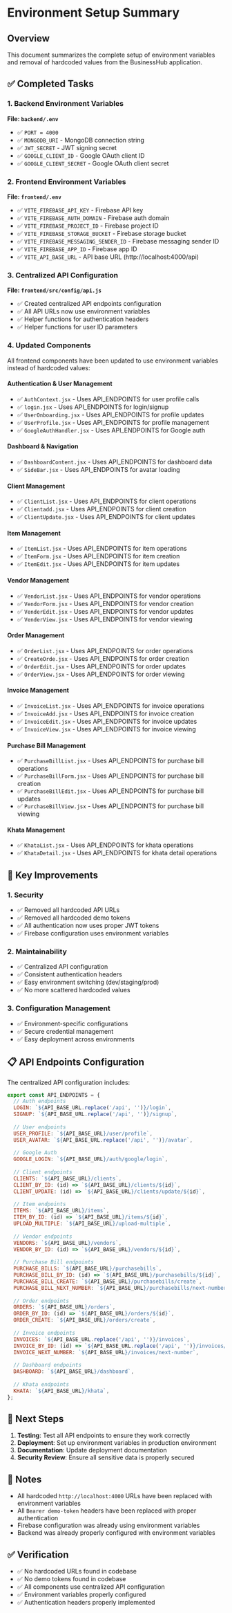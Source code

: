 # Environment Setup Summary

## Overview
This document summarizes the complete setup of environment variables and removal of hardcoded values from the BusinessHub application.

## ✅ Completed Tasks

### 1. Backend Environment Variables
**File: `backend/.env`**
- ✅ `PORT = 4000`
- ✅ `MONGODB_URI` - MongoDB connection string
- ✅ `JWT_SECRET` - JWT signing secret
- ✅ `GOOGLE_CLIENT_ID` - Google OAuth client ID
- ✅ `GOOGLE_CLIENT_SECRET` - Google OAuth client secret

### 2. Frontend Environment Variables
**File: `frontend/.env`**
- ✅ `VITE_FIREBASE_API_KEY` - Firebase API key
- ✅ `VITE_FIREBASE_AUTH_DOMAIN` - Firebase auth domain
- ✅ `VITE_FIREBASE_PROJECT_ID` - Firebase project ID
- ✅ `VITE_FIREBASE_STORAGE_BUCKET` - Firebase storage bucket
- ✅ `VITE_FIREBASE_MESSAGING_SENDER_ID` - Firebase messaging sender ID
- ✅ `VITE_FIREBASE_APP_ID` - Firebase app ID
- ✅ `VITE_API_BASE_URL` - API base URL (http://localhost:4000/api)

### 3. Centralized API Configuration
**File: `frontend/src/config/api.js`**
- ✅ Created centralized API endpoints configuration
- ✅ All API URLs now use environment variables
- ✅ Helper functions for authentication headers
- ✅ Helper functions for user ID parameters

### 4. Updated Components
All frontend components have been updated to use environment variables instead of hardcoded values:

#### Authentication & User Management
- ✅ `AuthContext.jsx` - Uses API_ENDPOINTS for user profile calls
- ✅ `login.jsx` - Uses API_ENDPOINTS for login/signup
- ✅ `UserOnboarding.jsx` - Uses API_ENDPOINTS for profile updates
- ✅ `UserProfile.jsx` - Uses API_ENDPOINTS for profile management
- ✅ `GoogleAuthHandler.jsx` - Uses API_ENDPOINTS for Google auth

#### Dashboard & Navigation
- ✅ `DashboardContent.jsx` - Uses API_ENDPOINTS for dashboard data
- ✅ `SideBar.jsx` - Uses API_ENDPOINTS for avatar loading

#### Client Management
- ✅ `ClientList.jsx` - Uses API_ENDPOINTS for client operations
- ✅ `Clientadd.jsx` - Uses API_ENDPOINTS for client creation
- ✅ `ClientUpdate.jsx` - Uses API_ENDPOINTS for client updates

#### Item Management
- ✅ `ItemList.jsx` - Uses API_ENDPOINTS for item operations
- ✅ `ItemForm.jsx` - Uses API_ENDPOINTS for item creation
- ✅ `ItemEdit.jsx` - Uses API_ENDPOINTS for item updates

#### Vendor Management
- ✅ `VendorList.jsx` - Uses API_ENDPOINTS for vendor operations
- ✅ `VendorForm.jsx` - Uses API_ENDPOINTS for vendor creation
- ✅ `VenderEdit.jsx` - Uses API_ENDPOINTS for vendor updates
- ✅ `VenderView.jsx` - Uses API_ENDPOINTS for vendor viewing

#### Order Management
- ✅ `OrderList.jsx` - Uses API_ENDPOINTS for order operations
- ✅ `CreateOrde.jsx` - Uses API_ENDPOINTS for order creation
- ✅ `OrderEdit.jsx` - Uses API_ENDPOINTS for order updates
- ✅ `OrderView.jsx` - Uses API_ENDPOINTS for order viewing

#### Invoice Management
- ✅ `InvoiceList.jsx` - Uses API_ENDPOINTS for invoice operations
- ✅ `InvoiceAdd.jsx` - Uses API_ENDPOINTS for invoice creation
- ✅ `InvoiceEdit.jsx` - Uses API_ENDPOINTS for invoice updates
- ✅ `InvoiceView.jsx` - Uses API_ENDPOINTS for invoice viewing

#### Purchase Bill Management
- ✅ `PurchaseBillList.jsx` - Uses API_ENDPOINTS for purchase bill operations
- ✅ `PurchaseBillForm.jsx` - Uses API_ENDPOINTS for purchase bill creation
- ✅ `PurchaseBillEdit.jsx` - Uses API_ENDPOINTS for purchase bill updates
- ✅ `PurchaseBillView.jsx` - Uses API_ENDPOINTS for purchase bill viewing

#### Khata Management
- ✅ `KhataList.jsx` - Uses API_ENDPOINTS for khata operations
- ✅ `KhataDetail.jsx` - Uses API_ENDPOINTS for khata detail operations

## 🔧 Key Improvements

### 1. Security
- ✅ Removed all hardcoded API URLs
- ✅ Removed all hardcoded demo tokens
- ✅ All authentication now uses proper JWT tokens
- ✅ Firebase configuration uses environment variables

### 2. Maintainability
- ✅ Centralized API configuration
- ✅ Consistent authentication headers
- ✅ Easy environment switching (dev/staging/prod)
- ✅ No more scattered hardcoded values

### 3. Configuration Management
- ✅ Environment-specific configurations
- ✅ Secure credential management
- ✅ Easy deployment across environments

## 📋 API Endpoints Configuration

The centralized API configuration includes:

```javascript
export const API_ENDPOINTS = {
  // Auth endpoints
  LOGIN: `${API_BASE_URL.replace('/api', '')}/login`,
  SIGNUP: `${API_BASE_URL.replace('/api', '')}/signup`,
  
  // User endpoints
  USER_PROFILE: `${API_BASE_URL}/user/profile`,
  USER_AVATAR: `${API_BASE_URL.replace('/api', '')}/avatar`,
  
  // Google Auth
  GOOGLE_LOGIN: `${API_BASE_URL}/auth/google/login`,
  
  // Client endpoints
  CLIENTS: `${API_BASE_URL}/clients`,
  CLIENT_BY_ID: (id) => `${API_BASE_URL}/clients/${id}`,
  CLIENT_UPDATE: (id) => `${API_BASE_URL}/clients/update/${id}`,
  
  // Item endpoints
  ITEMS: `${API_BASE_URL}/items`,
  ITEM_BY_ID: (id) => `${API_BASE_URL}/items/${id}`,
  UPLOAD_MULTIPLE: `${API_BASE_URL}/upload-multiple`,
  
  // Vendor endpoints
  VENDORS: `${API_BASE_URL}/vendors`,
  VENDOR_BY_ID: (id) => `${API_BASE_URL}/vendors/${id}`,
  
  // Purchase Bill endpoints
  PURCHASE_BILLS: `${API_BASE_URL}/purchasebills`,
  PURCHASE_BILL_BY_ID: (id) => `${API_BASE_URL}/purchasebills/${id}`,
  PURCHASE_BILL_CREATE: `${API_BASE_URL}/purchasebills/create`,
  PURCHASE_BILL_NEXT_NUMBER: `${API_BASE_URL}/purchasebills/next-number`,
  
  // Order endpoints
  ORDERS: `${API_BASE_URL}/orders`,
  ORDER_BY_ID: (id) => `${API_BASE_URL}/orders/${id}`,
  ORDER_CREATE: `${API_BASE_URL}/orders/create`,
  
  // Invoice endpoints
  INVOICES: `${API_BASE_URL.replace('/api', '')}/invoices`,
  INVOICE_BY_ID: (id) => `${API_BASE_URL.replace('/api', '')}/invoices/${id}`,
  INVOICE_NEXT_NUMBER: `${API_BASE_URL}/invoices/next-number`,
  
  // Dashboard endpoints
  DASHBOARD: `${API_BASE_URL}/dashboard`,
  
  // Khata endpoints
  KHATA: `${API_BASE_URL}/khata`,
};
```

## 🚀 Next Steps

1. **Testing**: Test all API endpoints to ensure they work correctly
2. **Deployment**: Set up environment variables in production environment
3. **Documentation**: Update deployment documentation
4. **Security Review**: Ensure all sensitive data is properly secured

## 📝 Notes

- All hardcoded `http://localhost:4000` URLs have been replaced with environment variables
- All `Bearer demo-token` headers have been replaced with proper authentication
- Firebase configuration was already using environment variables
- Backend was already properly configured with environment variables

## ✅ Verification

- ✅ No hardcoded URLs found in codebase
- ✅ No demo tokens found in codebase
- ✅ All components use centralized API configuration
- ✅ Environment variables properly configured
- ✅ Authentication headers properly implemented
